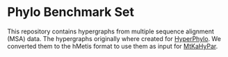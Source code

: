 # Phylo Benchmark Set

This repository contains hypergraphs from multiple sequence alignment (MSA) data.
The hypergraphs originally where created for [HyperPhylo](https://github.com/lukashuebner/HyperPhylo/dataset/extracted).
We converted them to the hMetis format to use them as input for [MtKaHyPar](https://github.com/kahypar/mt-kahypar/tree/judicious_refinement).
